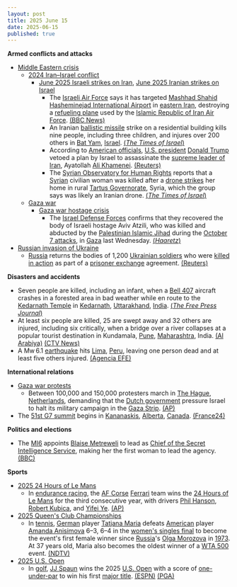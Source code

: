 ```yaml
---
layout: post
title: 2025 June 15
date: 2025-06-15
published: true
---
```



**Armed conflicts and attacks**

* [Middle Eastern crisis](https://en.wikipedia.org/wiki/Middle_Eastern_crisis_%282023%E2%80%93present%29 "Middle Eastern crisis (2023–present)")
  + [2024 Iran–Israel conflict](https://en.wikipedia.org/wiki/2024_Iran%E2%80%93Israel_conflict "2024 Iran–Israel conflict")
    - [June 2025 Israeli strikes on Iran](https://en.wikipedia.org/wiki/June_2025_Israeli_strikes_on_Iran "June 2025 Israeli strikes on Iran"), [June 2025 Iranian strikes on Israel](https://en.wikipedia.org/wiki/June_2025_Iranian_strikes_on_Israel "June 2025 Iranian strikes on Israel")
      * The [Israeli Air Force](https://en.wikipedia.org/wiki/Israeli_Air_Force "Israeli Air Force") says it has targeted [Mashhad Shahid Hasheminejad International Airport](https://en.wikipedia.org/wiki/Mashhad_Shahid_Hasheminejad_International_Airport "Mashhad Shahid Hasheminejad International Airport") in [eastern Iran](https://en.wikipedia.org/wiki/Eastern_Iran "Eastern Iran"), destroying a [refueling plane](https://en.wikipedia.org/wiki/Aerial_refueling "Aerial refueling") used by the [Islamic Republic of Iran Air Force](https://en.wikipedia.org/wiki/Islamic_Republic_of_Iran_Air_Force "Islamic Republic of Iran Air Force"). [(BBC News)](https://www.bbc.co.uk/news/live/c2kqkd03xn5t)
      * An Iranian [ballistic missile](https://en.wikipedia.org/wiki/Ballistic_missile "Ballistic missile") strike on a residential building kills nine people, including three children, and injures over 200 others in [Bat Yam](https://en.wikipedia.org/wiki/Bat_Yam "Bat Yam"), [Israel](https://en.wikipedia.org/wiki/Israel "Israel"). [(*The Times of Israel*)](https://www.timesofisrael.com/6-dead-including-2-children-in-iranian-missile-strike-on-bat-yam-apartment-building/)
      * According to [American officials](https://en.wikipedia.org/wiki/United_States_government "United States government"), [U.S. president](https://en.wikipedia.org/wiki/President_of_the_United_States "President of the United States") [Donald Trump](https://en.wikipedia.org/wiki/Donald_Trump "Donald Trump") vetoed a plan by Israel to assassinate the [supreme leader of Iran](https://en.wikipedia.org/wiki/Supreme_leader_of_Iran "Supreme leader of Iran"), Ayatollah [Ali Khamenei](https://en.wikipedia.org/wiki/Ali_Khamenei "Ali Khamenei"). [(Reuters)](https://www.reuters.com/world/middle-east/trump-vetoed-an-israeli-plan-kill-irans-supreme-leader-us-officials-say-2025-06-15/)
      * The [Syrian Observatory for Human Rights](https://en.wikipedia.org/wiki/Syrian_Observatory_for_Human_Rights "Syrian Observatory for Human Rights") reports that a [Syrian](https://en.wikipedia.org/wiki/Syria "Syria") civilian woman was killed after a [drone strikes](https://en.wikipedia.org/wiki/Drone_warfare "Drone warfare") her home in rural [Tartus Governorate](https://en.wikipedia.org/wiki/Tartus_Governorate "Tartus Governorate"), Syria, which the group says was likely an Iranian drone. [(*The Times of Israel*)](https://www.timesofisrael.com/liveblog_entry/rights-group-says-woman-killed-in-western-syria-likely-by-iranian-drone/)
  + [Gaza war](https://en.wikipedia.org/wiki/Gaza_war "Gaza war")
    - [Gaza war hostage crisis](https://en.wikipedia.org/wiki/Gaza_war_hostage_crisis "Gaza war hostage crisis")
      * The [Israel Defense Forces](https://en.wikipedia.org/wiki/Israel_Defense_Forces "Israel Defense Forces") confirms that they recovered the body of Israeli hostage Aviv Atzili, who was killed and abducted by the [Palestinian Islamic Jihad](https://en.wikipedia.org/wiki/Palestinian_Islamic_Jihad "Palestinian Islamic Jihad") during the [October 7 attacks](https://en.wikipedia.org/wiki/October_7_attacks "October 7 attacks"), in [Gaza](https://en.wikipedia.org/wiki/Gaza_Strip "Gaza Strip") last Wednesday. [(*Haaretz*)](https://www.haaretz.com/israel-news/2025-06-15/ty-article/.premium/body-of-israeli-hostage-aviv-atzili-recovered-from-gaza-last-week-idf-confirms/00000197-631b-db73-aff7-7b5f32cc0000)
* [Russian invasion of Ukraine](https://en.wikipedia.org/wiki/Russian_invasion_of_Ukraine "Russian invasion of Ukraine")
  + [Russia](https://en.wikipedia.org/wiki/Russia "Russia") returns the bodies of 1,200 [Ukrainian soldiers](https://en.wikipedia.org/wiki/Armed_Forces_of_Ukraine "Armed Forces of Ukraine") who were [killed in action](https://en.wikipedia.org/wiki/Killed_in_action "Killed in action") as part of a [prisoner exchange](https://en.wikipedia.org/wiki/Prisoner_exchange "Prisoner exchange") agreement. [(Reuters)](https://www.reuters.com/world/europe/russia-has-handed-over-another-1200-bodies-ukrainian-soldiers-russian-state-news-2025-06-15/)

**Disasters and accidents**

* Seven people are killed, including an infant, when a [Bell 407](https://en.wikipedia.org/wiki/Bell_407 "Bell 407") aircraft crashes in a forested area in bad weather while en route to the [Kedarnath Temple](https://en.wikipedia.org/wiki/Kedarnath_Temple "Kedarnath Temple") in [Kedarnath](https://en.wikipedia.org/wiki/Kedarnath "Kedarnath"), [Uttarakhand](https://en.wikipedia.org/wiki/Uttarakhand "Uttarakhand"), [India](https://en.wikipedia.org/wiki/India "India"). [(*The Free Press Journal*)](https://www.freepressjournal.in/india/uttarakhand-helicopter-crash-7-killed-including-infant-as-chopper-crashes-near-kedarnath-route-terrifying-visuals-surface)
* At least six people are killed, 25 are swept away and 32 others are injured, including six critically, when a bridge over a river collapses at a popular tourist destination in Kundamala, [Pune](https://en.wikipedia.org/wiki/Pune "Pune"), [Maharashtra](https://en.wikipedia.org/wiki/Maharashtra "Maharashtra"), India. [(Al Arabiya)](https://english.alarabiya.net/News/world/2025/06/15/six-killed-25-swept-away-after-bridge-collapse-in-india-s-pune) [(CTV News)](https://www.ctvnews.ca/world/article/2-killed-and-32-injured-after-a-bridge-collapses-at-a-tourist-destination-in-western-india/)
* A Mw 6.1 [earthquake](https://en.wikipedia.org/wiki/Earthquake "Earthquake") hits [Lima](https://en.wikipedia.org/wiki/Lima "Lima"), [Peru](https://en.wikipedia.org/wiki/Peru "Peru"), leaving one person dead and at least five others injured. [(Agencia EFE)](https://efe.com/mundo/2025-06-15/peru-terremoto-lima-callao/)

**International relations**

* [Gaza war protests](https://en.wikipedia.org/wiki/Gaza_war_protests "Gaza war protests")
  + Between 100,000 and 150,000 protesters march in [The Hague](https://en.wikipedia.org/wiki/The_Hague "The Hague"), [Netherlands](https://en.wikipedia.org/wiki/Netherlands "Netherlands"), demanding that the [Dutch government](https://en.wikipedia.org/wiki/Dutch_government "Dutch government") pressure Israel to halt its military campaign in the [Gaza Strip](https://en.wikipedia.org/wiki/Gaza_Strip "Gaza Strip"). [(AP)](https://apnews.com/article/netherlands-gaza-protest-hague-israel-4976ec568e1b61ad80fd5ab53df5871e)
* The [51st G7 summit](https://en.wikipedia.org/wiki/51st_G7_summit "51st G7 summit") begins in [Kananaskis](https://en.wikipedia.org/wiki/Kananaskis_Improvement_District "Kananaskis Improvement District"), [Alberta](https://en.wikipedia.org/wiki/Alberta "Alberta"), [Canada](https://en.wikipedia.org/wiki/Canada "Canada"). [(France24)](https://www.france24.com/en/americas/20250616-g7-leaders-canada-mideast-tariffs)

**Politics and elections**

* The [MI6](https://en.wikipedia.org/wiki/MI6 "MI6") appoints [Blaise Metreweli](https://en.wikipedia.org/wiki/Blaise_Metreweli "Blaise Metreweli") to lead as [Chief of the Secret Intelligence Service](https://en.wikipedia.org/wiki/Chief_of_the_Secret_Intelligence_Service "Chief of the Secret Intelligence Service"), making her the first woman to lead the agency. [(BBC)](https://www.bbc.com/news/articles/czxyx04dv1wo)

**Sports**

* [2025 24 Hours of Le Mans](https://en.wikipedia.org/wiki/2025_24_Hours_of_Le_Mans "2025 24 Hours of Le Mans")
  + In [endurance racing](https://en.wikipedia.org/wiki/Endurance_racing_%28motorsport%29 "Endurance racing (motorsport)"), the [AF Corse](https://en.wikipedia.org/wiki/AF_Corse "AF Corse") [Ferrari](https://en.wikipedia.org/wiki/Ferrari "Ferrari") team wins the [24 Hours of Le Mans](https://en.wikipedia.org/wiki/24_Hours_of_Le_Mans "24 Hours of Le Mans") for the third consecutive year, with drivers [Phil Hanson](https://en.wikipedia.org/wiki/Phil_Hanson_%28racing_driver%29 "Phil Hanson (racing driver)"), [Robert Kubica](https://en.wikipedia.org/wiki/Robert_Kubica "Robert Kubica"), and [Yifei Ye](https://en.wikipedia.org/wiki/Yifei_Ye "Yifei Ye"). [(AP)](https://apnews.com/article/le-mans-ferrari-24-hours-robert-kubica-affc5f1389e85c7bcf4d0d8a794caffb)
* [2025 Queen's Club Championships](https://en.wikipedia.org/wiki/2025_Queen%27s_Club_Championships "2025 Queen's Club Championships")
  + In [tennis](https://en.wikipedia.org/wiki/Tennis "Tennis"), [German](https://en.wikipedia.org/wiki/Tennis_in_Germany "Tennis in Germany") player [Tatjana Maria](https://en.wikipedia.org/wiki/Tatjana_Maria "Tatjana Maria") defeats [American](https://en.wikipedia.org/wiki/Tennis_in_the_United_States "Tennis in the United States") player [Amanda Anisimova](https://en.wikipedia.org/wiki/Amanda_Anisimova "Amanda Anisimova") 6–3, 6–4 in the [women's singles final](https://en.wikipedia.org/wiki/2025_Queen%27s_Club_Championships_%E2%80%93_Women%27s_singles "2025 Queen's Club Championships – Women's singles") to become the event's first female winner since [Russia](https://en.wikipedia.org/wiki/Tennis_in_Russia "Tennis in Russia")'s [Olga Morozova](https://en.wikipedia.org/wiki/Olga_Morozova "Olga Morozova") in [1973](https://en.wikipedia.org/wiki/1973_Queen%27s_Club_Championships "1973 Queen's Club Championships"). At 37 years old, Maria also becomes the oldest winner of a [WTA 500](https://en.wikipedia.org/wiki/WTA_500_tournaments "WTA 500 tournaments") event. [(NDTV)](https://sports.ndtv.com/tennis/qualifier-tatjana-maria-completes-fairytale-run-to-queens-title-8675525)
* [2025 U.S. Open](https://en.wikipedia.org/wiki/2025_U.S._Open_%28golf%29 "2025 U.S. Open (golf)")
  + In [golf](https://en.wikipedia.org/wiki/Golf "Golf"), [JJ Spaun](https://en.wikipedia.org/wiki/JJ_Spaun "JJ Spaun") wins the 2025 [U.S. Open](https://en.wikipedia.org/wiki/U.S._Open_%28golf%29 "U.S. Open (golf)") with a score of [one-under-par](https://en.wikipedia.org/wiki/Par_%28score%29 "Par (score)") to win his first [major title](https://en.wikipedia.org/wiki/Men%27s_major_golf_championships "Men's major golf championships"). [(ESPN)](https://www.espn.com/golf/story/_/id/45520741/jj-spaun-captures-first-major-title-wins-125th-us-open) [(PGA)](https://www.pgatour.com/tournaments/2025/u.s-open/R2025026/leaderboard/player/52215)
